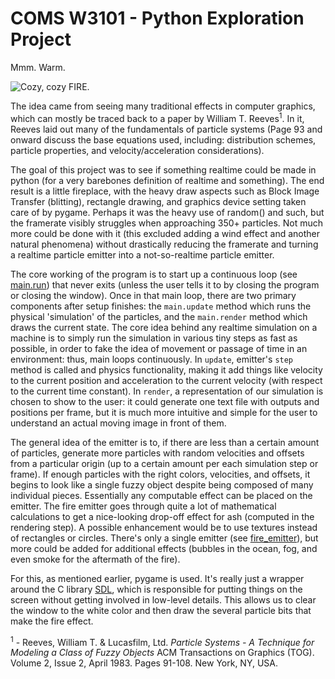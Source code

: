 COMS W3101 - Python Exploration Project
=========

Mmm. Warm.

![Cozy, cozy FIRE.](http://puu.sh/ktSZC/126903a3c2.png)

The idea came from seeing many traditional effects in computer graphics, which can mostly be traced back to a paper by William T. Reeves<sup>1</sup>. In it, Reeves laid out many of the fundamentals of particle systems (Page 93 and onward discuss the base equations used, including: distribution schemes, particle properties, and velocity/acceleration considerations).

The goal of this project was to see if something realtime could be made in python (for a very barebones definition of realtime and something). The end result is a little fireplace, with the heavy draw aspects such as Block Image Transfer (blitting), rectangle drawing, and graphics device setting taken care of by pygame. Perhaps it was the heavy use of random() and such, but the framerate visibly struggles when approaching 350+ particles. Not much more could be done with it (this excluded adding a wind effect and another natural phenomena) without drastically reducing the framerate and turning a realtime particle emitter into a not-so-realtime particle emitter.

The core working of the program is to start up a continuous loop (see [main.run](https://github.com/ThePhD/Fireplace/blob/master/Fireplace.py#L178)) that never exits (unless the user tells it to by closing the program or closing the window). Once in that main loop, there are two primary components after setup finishes: the `main.update` method which runs the physical 'simulation' of the particles, and the `main.render` method which draws the current state. The core idea behind any realtime simulation on a machine is to simply run the simulation in various tiny steps as fast as possible, in order to fake the idea of movement or passage of time in an environment: thus, main loops continuously. In `update`, emitter's `step` method is called and physics functionality, making it add things like velocity to the current position and acceleration to the current velocity (with respect to the current time constant). In `render`, a representation of our simulation is chosen to show to the user: it could generate one text file with outputs and positions per frame, but it is much more intuitive and simple for the user to understand an actual moving image in front of them.

The general idea of the emitter is to, if there are less than a certain amount of particles, generate more particles with random velocities and offsets from a particular origin (up to a certain amount per each simulation step or frame). If enough particles with the right colors, velocities, and offsets, it begins to look like a single fuzzy object despite being composed of many individual pieces. Essentially any computable effect can be placed on the emitter. The fire emitter goes through quite a lot of mathematical calculations to get a nice-looking drop-off effect for ash (computed in the rendering step). A possible enhancement would be to use textures instead of rectangles or circles. There's only a single emitter (see [fire_emitter](https://github.com/ThePhD/Fireplace/blob/master/Fireplace.py#L20)), but more could be added for additional effects (bubbles in the ocean, fog, and even smoke for the aftermath of the fire).

For this, as mentioned earlier, pygame is used. It's really just a wrapper around the C library [SDL](https://www.libsdl.org/), which is responsible for putting things on the screen without getting involved in low-level details. This allows us to clear the window to the white color and then draw the several particle bits that make the fire effect.


<sup>1</sup> - Reeves, William T. & Lucasfilm, Ltd. _Particle Systems - A Technique for Modeling a Class of Fuzzy Objects_ ACM Transactions on Graphics (TOG). Volume 2, Issue 2, April 1983. Pages 91-108. New York, NY, USA.
